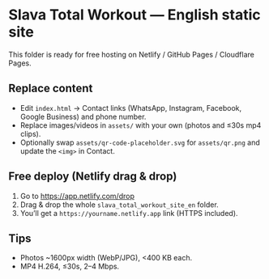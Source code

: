 # Slava Total Workout — English static site

This folder is ready for free hosting on Netlify / GitHub Pages / Cloudflare Pages.

## Replace content
- Edit `index.html` → Contact links (WhatsApp, Instagram, Facebook, Google Business) and phone number.
- Replace images/videos in `assets/` with your own (photos and ≤30s mp4 clips).
- Optionally swap `assets/qr-code-placeholder.svg` for `assets/qr.png` and update the `<img>` in Contact.

## Free deploy (Netlify drag & drop)
1. Go to https://app.netlify.com/drop
2. Drag & drop the whole `slava_total_workout_site_en` folder.
3. You’ll get a `https://yourname.netlify.app` link (HTTPS included).

## Tips
- Photos ~1600px width (WebP/JPG), <400 KB each.
- MP4 H.264, ≤30s, 2–4 Mbps.
